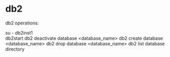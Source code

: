 # db2


db2 operations:

su - db2inst1 <br>
db2start 
db2 deactivate database <database_name>
db2 create database <database_name>
db2 drop database <database_name>
db2 list database directory
